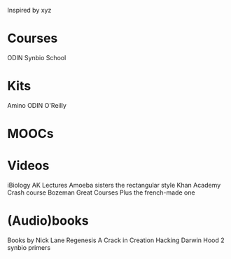 Inspired by xyz

# Courses
ODIN
Synbio School

# Kits
Amino
ODIN
O'Reilly

# MOOCs


# Videos
iBiology
AK Lectures
Amoeba sisters
the rectangular style
Khan Academy
Crash course
Bozeman
Great Courses Plus
the french-made one

# (Audio)books
Books by Nick Lane
Regenesis
A Crack in Creation
Hacking Darwin
Hood
2 synbio primers

